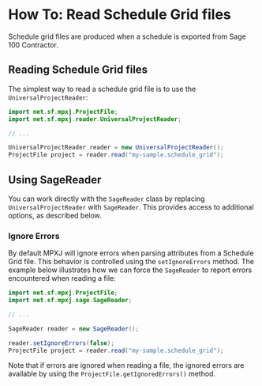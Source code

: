 # How To: Read Schedule Grid files
Schedule grid files are produced when a schedule is exported from Sage 100
Contractor.

## Reading Schedule Grid files
The simplest way to read a schedule grid file is to use the
`UniversalProjectReader`:

```java
import net.sf.mpxj.ProjectFile;
import net.sf.mpxj.reader.UniversalProjectReader;

// ...

UniversalProjectReader reader = new UniversalProjectReader();
ProjectFile project = reader.read("my-sample.schedule_grid");
```

## Using SageReader
You can work directly with the `SageReader` class by replacing
`UniversalProjectReader` with `SageReader`. This provides access to additional
options, as described below.

### Ignore Errors
By default MPXJ will ignore errors when parsing attributes from a Schedule Grid file.
This behavior is controlled using the `setIgnoreErrors` method. The example
below illustrates how we can force the `SageReader` to report
errors encountered when reading a file:

```java
import net.sf.mpxj.ProjectFile;
import net.sf.mpxj.sage.SageReader;

// ...

SageReader reader = new SageReader();

reader.setIgnoreErrors(false);
ProjectFile project = reader.read("my-sample.schedule_grid");
```

Note that if errors are ignored when reading a file, the ignored errors
are available by using the `ProjectFile.getIgnoredErrors()` method.

